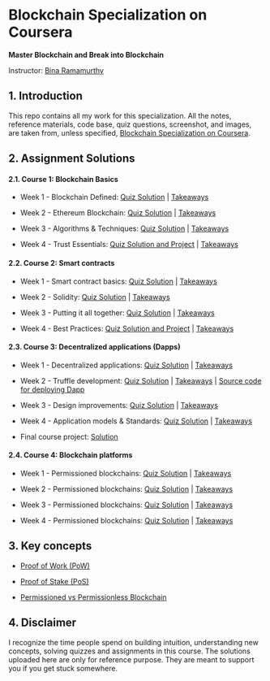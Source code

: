 # Blockchain Specialization on Coursera 

**Master Blockchain and Break into Blockchain**

Instructor: [Bina Ramamurthy](https://www.coursera.org/instructor/~5767003)

## 1. Introduction

This repo contains all my work for this specialization. All the notes, reference materials, code base, quiz questions, screenshot, and images, are taken from, unless specified, [Blockchain Specialization on Coursera](https://www.coursera.org/specializations/blockchain#about).

## 2. Assignment Solutions

#### 2.1. Course 1: Blockchain Basics 
- Week 1 - Blockchain Defined: [Quiz Solution](https://github.com/linhnt31/Blockchain_Specialization_Coursera/tree/master/Course_1_Blockchain_basics/Week_1/Assignments) | [Takeaways](https://github.com/linhnt31/Blockchain_Specialization_Coursera/tree/master/Course_1_Blockchain_basics/Week_1)

- Week 2 - Ethereum Blockchain: [Quiz Solution](https://github.com/linhnt31/Blockchain_Specialization_Coursera/tree/master/Course_1_Blockchain_basics/Week_2/Assignments) | [Takeaways](https://github.com/linhnt31/Blockchain_Specialization_Coursera/tree/master/Course_1_Blockchain_basics/Week_2)

- Week 3 - Algorithms & Techniques: [Quiz Solution](https://github.com/linhnt31/Blockchain_Specialization_Coursera/tree/master/Course_1_Blockchain_basics/Week_3/Assignments) | [Takeaways](https://github.com/linhnt31/Blockchain_Specialization_Coursera/tree/master/Course_1_Blockchain_basics/Week_3)

- Week 4 - Trust Essentials: [Quiz Solution and Project](https://github.com/linhnt31/Blockchain_Specialization_Coursera/tree/master/Course_1_Blockchain_basics/Week_4/Assignments) | [Takeaways](https://github.com/linhnt31/Blockchain_Specialization_Coursera/tree/master/Course_1_Blockchain_basics/Week_4)

#### 2.2. Course 2: Smart contracts

- Week 1 - Smart contract basics: [Quiz Solution](https://github.com/linhnt31/Blockchain_Specialization_Coursera/tree/master/Course_2_Smart_contracts/Week_1/Assignments) | [Takeaways](https://github.com/linhnt31/Blockchain_Specialization_Coursera/tree/master/Course_2_Smart_contracts/Week_1)

- Week 2 - Solidity: [Quiz Solution](https://github.com/linhnt31/Blockchain_Specialization_Coursera/tree/master/Course_2_Smart_contracts/Week_2/Assignments) | [Takeaways](https://github.com/linhnt31/Blockchain_Specialization_Coursera/tree/master/Course_2_Smart_contracts/Week_2)

- Week 3 - Putting it all together: [Quiz Solution](https://github.com/linhnt31/Blockchain_Specialization_Coursera/tree/master/Course_2_Smart_contracts/Week_3/Assignments) | [Takeaways](https://github.com/linhnt31/Blockchain_Specialization_Coursera/tree/master/Course_2_Smart_contracts/Week_3)

- Week 4 - Best Practices: [Quiz Solution and Project](https://github.com/linhnt31/Blockchain_Specialization_Coursera/tree/master/Course_2_Smart_contracts/Week_4/Assignments) | [Takeaways](https://github.com/linhnt31/Blockchain_Specialization_Coursera/tree/master/Course_2_Smart_contracts/Week_4)

#### 2.3. Course 3: Decentralized applications (Dapps)

- Week 1 - Decentralized applications: [Quiz Solution](https://github.com/linhnt31/Blockchain_Specialization_Coursera/tree/master/Course_3_Decentralized_applications/Week_1/Assignments) | [Takeaways](https://github.com/linhnt31/Blockchain_Specialization_Coursera/tree/master/Course_3_Decentralized_applications/Week_1) 

- Week 2 - Truffle development: [Quiz Solution](https://github.com/linhnt31/Blockchain_Specialization_Coursera/tree/master/Course_3_Decentralized_applications/Week_2/Assignments) | [Takeaways](https://github.com/linhnt31/Blockchain_Specialization_Coursera/tree/master/Course_3_Decentralized_applications/Week_2) | [Source code for deploying Dapp](https://github.com/linhnt31/Blockchain_Specialization_Coursera/tree/master/Course_3_Decentralized_applications/Week_2/src/ballotProject)

- Week 3 - Design improvements: [Quiz Solution](https://github.com/linhnt31/Blockchain_Specialization_Coursera/tree/master/Course_3_Decentralized_applications/Week_3/Assignments) | [Takeaways](https://github.com/linhnt31/Blockchain_Specialization_Coursera/tree/master/Course_3_Decentralized_applications/Week_3)

- Week 4 - Application models & Standards: [Quiz Solution](https://github.com/linhnt31/Blockchain_Specialization_Coursera/tree/master/Course_3_Decentralized_applications/Week_4/Assignments) | [Takeaways](https://github.com/linhnt31/Blockchain_Specialization_Coursera/tree/master/Course_3_Decentralized_applications/Week_4)

- Final course project: [Solution](https://github.com/linhnt31/Blockchain_Specialization_Coursera/tree/master/Coursera_3_Decentralized_applications/FinalCourseProject)

#### 2.4. Course 4: Blockchain platforms

- Week 1 - Permissioned blockchains: [Quiz Solution](https://github.com/linhnt31/Blockchain_Specialization_Coursera/tree/master/Course_4_Blockchain_platforms/Week_1/Assignments) | [Takeaways](https://github.com/linhnt31/Blockchain_Specialization_Coursera/blob/master/Course_4_Blockchain_platforms/Week_1) 

- Week 2 - Permissioned blockchains: [Quiz Solution](https://github.com/linhnt31/Blockchain_Specialization_Coursera/tree/master/Course_4_Blockchain_platforms/Week_2/Assignments) | [Takeaways](https://github.com/linhnt31/Blockchain_Specialization_Coursera/blob/master/Course_4_Blockchain_platforms/Week_2) 

- Week 3 - Permissioned blockchains: [Quiz Solution](https://github.com/linhnt31/Blockchain_Specialization_Coursera/tree/master/Course_4_Blockchain_platforms/Week_3/Assignments) | [Takeaways](https://github.com/linhnt31/Blockchain_Specialization_Coursera/blob/master/Course_4_Blockchain_platforms/Week_3) 

- Week 4 - Permissioned blockchains: [Quiz Solution](https://github.com/linhnt31/Blockchain_Specialization_Coursera/tree/master/Course_4_Blockchain_platforms/Week_4/Assignments) | [Takeaways](https://github.com/linhnt31/Blockchain_Specialization_Coursera/blob/master/Course_4_Blockchain_platforms/Week_4) 

## 3. Key concepts 

- [Proof of Work (PoW)](https://github.com/linhnt31/Blockchain_Specialization_Coursera/tree/master/Consensus_Mechanisms#2-proof-of-work-determining-majority-power-2-3)

- [Proof of Stake (PoS)](https://ethereum.org/en/developers/docs/consensus-mechanisms/pos/)

- [Permissioned vs Permissionless Blockchain](https://github.com/linhnt31/Blockchain_Specialization_Coursera/blob/master/Concepts_and_Exploration/Permissioned_and_Permissionless.md)

## 4. Disclaimer

I recognize the time people spend on building intuition, understanding new concepts, solving quizzes and assignments in this course. The solutions uploaded here are only for reference purpose. They are meant to support you if you get stuck somewhere. 

